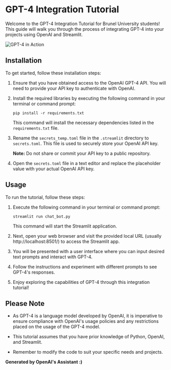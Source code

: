 # GPT-4 Integration Tutorial

Welcome to the GPT-4 Integration Tutorial for Brunel University students! This guide will walk you through the process of integrating GPT-4 into your projects using OpenAI and Streamlit.

![GPT-4 in Action](gif/demo.gif)

## Installation

To get started, follow these installation steps:

1. Ensure that you have obtained access to the OpenAI GPT-4 API. You will need to provide your API key to authenticate with OpenAI.

2. Install the required libraries by executing the following command in your terminal or command prompt:

    ```
    pip install -r requirements.txt
    ```

   This command will install the necessary dependencies listed in the `requirements.txt` file.

3. Rename the `secrets_temp.toml` file in the `.streamlit` directory to `secrets.toml`. This file is used to securely store your OpenAI API key.

   **Note:** Do not share or commit your API key to a public repository.

4. Open the `secrets.toml` file in a text editor and replace the placeholder value with your actual OpenAI API key.

## Usage

To run the tutorial, follow these steps:

1. Execute the following command in your terminal or command prompt:

    ```
    streamlit run chat_bot.py
    ```

   This command will start the Streamlit application.

2. Next, open your web browser and visit the provided local URL (usually http://localhost:8501/) to access the Streamlit app.

3. You will be presented with a user interface where you can input desired text prompts and interact with GPT-4.

4. Follow the instructions and experiment with different prompts to see GPT-4's responses.

5. Enjoy exploring the capabilities of GPT-4 through this integration tutorial!

## Please Note

- As GPT-4 is a language model developed by OpenAI, it is imperative to ensure compliance with OpenAI's usage policies and any restrictions placed on the usage of the GPT-4 model.

- This tutorial assumes that you have prior knowledge of Python, OpenAI, and Streamlit.

- Remember to modify the code to suit your specific needs and projects.

**Generated by OpenAI's Assistant :)**